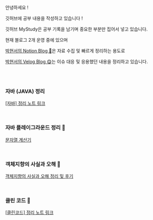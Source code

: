 안녕하세요 !

깃허브에 공부 내용을 작성하고 있습니다 !

깃허브 MyStudy은 공부 기록을 남기며 중요한 부분만 집어서 넣고 있습니다.

현재 블로그 2개 운영 중에 있으며

[박현서의 Notion Blog 🎉](hyena.oopy.io)은 자료 수집 및 빠르게 정리하는 용도로

[박현서의 Velog Blog 😋](https://velog.io/@hyena0608)는 이슈 대응 및 응용했던 내용을 정리하고 있습니다.

<br><br>


 ### 자바 (JAVA) 정리 
 [[자바] 정리 노트 링크](./자바/ReadMe.md)

<br>

### 자바 플레이그라운드 정리 🚀
[문자열 계산기](https://github.com/hyena0608/MyStudy/blob/master/%5BNextStep%5D_TDD_CleanCode/%5B%EC%9E%90%EB%B0%94%ED%94%8C%EB%A0%88%EC%9D%B4%EA%B7%B8%EB%9D%BC%EC%9A%B4%EB%93%9C%5D_1%EC%A3%BC%EC%B0%A8/%5B%EC%9E%90%EB%B0%94%ED%94%8C%EB%A0%88%EC%9D%B4%EA%B7%B8%EB%9D%BC%EC%9A%B4%EB%93%9C%5D_1%EC%A3%BC%EC%B0%A8_%20%EB%AC%B8%EC%9E%90%EC%97%B4_%EA%B3%84%EC%82%B0%EA%B8%B0.md)

<br>

### 객체지향의 사실과 오해 📗
[객체지향의 사실과 오해 정리 및 후기](https://github.com/hyena0608/MyStudy/tree/master/%EA%B0%9D%EC%B2%B4%EC%A7%80%ED%96%A5%EC%9D%98%EC%82%AC%EC%8B%A4%EA%B3%BC%EC%98%A4%ED%95%B4)

<br>

### 클린 코드 🚀

 [[클린코드] 정리 노트 링크](./클린코드/ReadMe.md)
 
<br>

